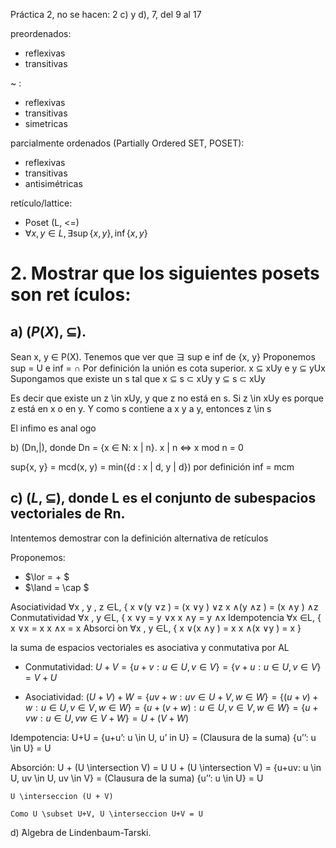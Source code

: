 Práctica 2, no se hacen: 2 c) y d), 7, del 9 al 17

preordenados:
- reflexivas
- transitivas

~ :
- reflexivas
- transitivas
- simetricas

parcialmente ordenados (Partially Ordered SET, POSET):
- reflexivas
- transitivas
- antisimétricas

retículo/lattice:
- Poset (L, <=)
- $\forall x, y \in L, \exists \sup \{x, y\}, \inf\{x, y\}$

# 2. Mostrar que los siguientes posets son ret ́ıculos:

## a) $(P(X),\subseteq)$.

Sean x, y ∈ P(X). Tenemos que ver que ヨ sup e inf de {x, y}
Proponemos sup = U e inf = ∩
Por definición la unión es cota superior. x ⊆ xUy e y ⊆ yUx
Supongamos que existe un s tal que
    x ⊆ s ⊂ xUy
    y ⊆ s ⊂ xUy

Es decir que existe un z \in xUy, y que z no está en s. Si z \in xUy es porque z está en x o en y. Y como s contiene a x y a y, entonces z \in s

El infimo es anal ogo

b) (Dn,|), donde Dn = {x ∈ N: x | n}.
x | n ⇔ x mod n = 0

sup{x, y} = mcd(x, y) = min({d : x | d, y | d}) por definición
inf = mcm

## c) $(L, \subseteq)$, donde L es el conjunto de subespacios vectoriales de Rn.

Intentemos demostrar con la definición alternativa de retículos

Proponemos:
- $\lor = + $
- $\land = \cap $

Asociatividad ∀x , y , z ∈L,
{
x ∨(y ∨z ) = (x ∨y ) ∨z
x ∧(y ∧z ) = (x ∧y ) ∧z
Conmutatividad ∀x , y ∈L,
{
x ∨y = y ∨x
x ∧y = y ∧x
Idempotencia ∀x ∈L,
{
x ∨x = x
x ∧x = x
Absorci ́on ∀x , y ∈L,
{
x ∨(x ∧y ) = x
x ∧(x ∨y ) = x
}

la suma de espacios vectoriales es asociativa y conmutativa por AL

- Conmutatividad: 
$U+V = \{u+v: u \in U, v \in V\} = \{v+u: u \in U, v \in V\} = V+U$

- Asociatividad:
$(U+V)+W = \{uv+w: uv \in U+V, w \in W\} = \{(u+v)+w: u \in U, v \in V, w \in W\} = \{u+(v+w): u \in U, v \in V, w \in W\} = \{u+vw: u \in U, vw \in V+W\} = U+(V+W)$

Idempotencia:
    U+U = {u+u’: u \in U, u’ in U} 
= (Clausura de la suma)
 {u’’: u \in U} = U

Absorción:
    U + (U \intersection V) = U
    U + (U \intersection V) = {u+uv: u \in U, uv \in U, uv \in V}
= (Clausura de la suma)
 {u’’: u \in U} = U

    U \interseccion (U + V)

    Como U \subset U+V, U \interseccion U+V = U


d) ́Algebra de Lindenbaum-Tarski.

